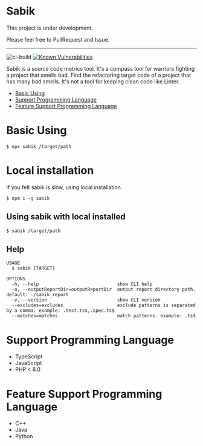 Sabik
===

This project is under development.

Please feel free to PullRequest and Issue.

---

![ci-build](https://github.com/ytetsuro/sabik/workflows/ci-build/badge.svg)
[![Known Vulnerabilities](https://snyk.io/test/github/ytetsuro/sabik/badge.svg)](https://snyk.io/test/github/ytetsuro/sabik)

Sabik is a source code metrics tool.
It's a compass tool for warriors fighting a project that smells bad.
Find the refactoring target code of a project that has many bad smells.
It's not a tool for keeping clean code like Linter.

<!-- toc -->
* [Basic Using](#basic-using)
* [Support Programming Language](#support-programming-language)
* [Feature Support Programming Language](#feature-support-programming-language)
<!-- tocstop -->

# Basic Using

```sh-session
$ npx sabik /target/path
```

# Local installation

If you felt sabik is slow, using local installation.

```sh-session
$ npm i -g sabik
```

## Using sabik with local installed

```sh-session
$ sabik /target/path
```

## Help

```sh-session
USAGE
  $ sabik [TARGET]

OPTIONS
  -h, --help                             show CLI help
  -o, --outputReportDir=outputReportDir  output report directory path. default: ./sabik_report
  -v, --version                          show CLI version
  --excludes=excludes                    exclude patterns is separated by a comma. example: .test.ts$,.spec.ts$
  --matches=matches                      match patterns. example: .ts$
```

# Support Programming Language

* TypeScript
* JavaScript
* PHP < 8.0

# Feature Support Programming Language

* C++
* Java
* Python
